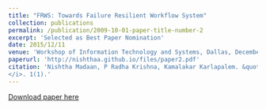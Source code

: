 ```yaml
---
title: "FRWS: Towards Failure Resilient Workflow System"
collection: publications
permalink: /publication/2009-10-01-paper-title-number-2
excerpt: 'Selected as Best Paper Nomination'
date: 2015/12/11
venue: 'Workshop of Information Technology and Systems, Dallas, December 12-13, 2015'
paperurl: 'http://nishthaa.github.io/files/paper2.pdf'
citation: 'Nishtha Madaan, P Radha Krishna, Kamalakar Karlapalem. &quot;FRWS: Towards Failure Resilient Workflow System.&quot; <i>Workshop of Information Technology and Systems, Dallas, December 12-13, 2015
</i>. 1(1).'
---
```


[Download paper here](https://papers.ssrn.com/sol3/papers.cfm?abstract_id=2883849)



